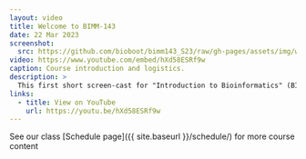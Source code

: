 ```yaml
---
layout: video
title: Welcome to BIMM-143
date: 22 Mar 2023
screenshot:
  src: https://github.com/bioboot/bimm143_S23/raw/gh-pages/assets/img/welcome_video.png
video: https://www.youtube.com/embed/hXd58ESRf9w
caption: Course introduction and logistics.
description: >
  This first short screen-cast for "Introduction to Bioinformatics" (BIMM-143) covers some pre-course logistics and expectations.
links:
  - title: View on YouTube
    url: https://youtu.be/hXd58ESRf9w
---
```


See our class [Schedule page]({{ site.baseurl }}/schedule/) for more course content


